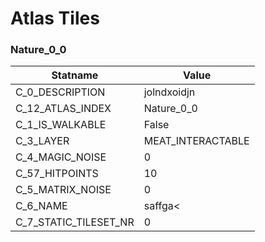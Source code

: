 

# Atlas Tiles





### Nature_0_0
| Statname | Value | 
|  --  |  --  | 
| C_0_DESCRIPTION | jolndxoidjn | 
| C_12_ATLAS_INDEX | Nature_0_0 | 
| C_1_IS_WALKABLE | False | 
| C_3_LAYER | MEAT_INTERACTABLE | 
| C_4_MAGIC_NOISE | 0 | 
| C_57_HITPOINTS | 10 | 
| C_5_MATRIX_NOISE | 0 | 
| C_6_NAME | saffga< | 
| C_7_STATIC_TILESET_NR | 0 | 

